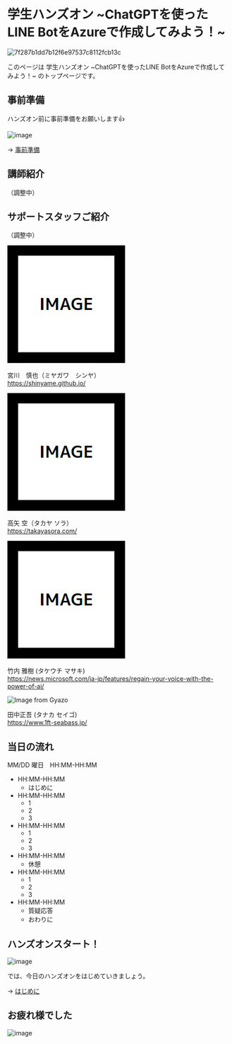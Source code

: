# 学生ハンズオン ~ChatGPTを使ったLINE BotをAzureで作成してみよう！~

![7f287b1dd7b12f6e97537c8112fcb13c](https://i.gyazo.com/7f287b1dd7b12f6e97537c8112fcb13c.png)

このページは 学生ハンズオン ~ChatGPTを使ったLINE BotをAzureで作成してみよう！~ のトップページです。

## 事前準備

ハンズオン前に事前準備をお願いします👍

![image](https://i.gyazo.com/0b45133da885fa0da13a7f1c12156674.png)

→ [事前準備](00-preparation.md)

## 講師紹介

（調整中）

## サポートスタッフご紹介

（調整中）

![](images/miyagawa.jpg)

宮川　慎也（ミヤガワ　シンヤ）  
https://shinyame.github.io/

![](images/takaya.jpg)

高矢 空（タカヤ ソラ）  
https://takayasora.com/

![](images/takeuchi.jpg)

竹内 雅樹 (タケウチ マサキ)  
https://news.microsoft.com/ja-jp/features/regain-your-voice-with-the-power-of-ai/

<img src="https://i.gyazo.com/0116e8a74666ace1a45096ae02b54347.jpg" alt="Image from Gyazo" width="200"/>

田中正吾 (タナカ セイゴ)  
https://www.1ft-seabass.jp/


## 当日の流れ

MM/DD 曜日　HH:MM-HH:MM

- HH:MM-HH:MM
  - はじめに
- HH:MM-HH:MM
  - 1
  - 2
  - 3
- HH:MM-HH:MM
  - 1
  - 2
  - 3
- HH:MM-HH:MM
  - 休憩
- HH:MM-HH:MM
  - 1
  - 2
  - 3
- HH:MM-HH:MM
  - 質疑応答
  - おわりに

## ハンズオンスタート！

![image](https://i.gyazo.com/9e0eefffd6cf76fc45e70b1ac8a7f838.png)

では、今日のハンズオンをはじめていきましょう。

→ [はじめに](01-introduction.md)

## お疲れ様でした

![image](https://i.gyazo.com/5a6aa1d064fcd403fa67091c7d0e417a.png)
